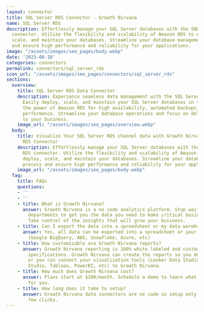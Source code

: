 ```yaml
---
layout: connector
title: SQL Server RDS Connector - Growth Nirvana
name: SQL Server RDS
description: Effortlessly manage your SQL Server databases with the SQL Server RDS
  connector. Utilize the flexibility and scalability of Amazon RDS to easily deploy,
  scale, and maintain your databases. Streamline your database management process
  and ensure high performance and reliability for your applications.
image: "/assets/images/seo_pages/body.webp"
date: '2023-08-18'
categories: connectors
permalink: connectors/sql_server_rds
icon_url: "/assets/images/seo_pages/connectors/sql_server_rds"
sections:
  overview:
    title: SQL Server RDS Data Connector
    description: Experience seamless data management with the SQL Server RDS connector.
      Easily deploy, scale, and maintain your SQL Server databases in the cloud. Leverage
      the power of Amazon RDS for high availability, automated backups, and reliable
      performance. Streamline your database operations and focus on delivering value
      to your business.
    image_url: "/assets/images/seo_pages/overview.webp"
  body:
    title: Visualize Your SQL Server RDS channel data with Growth Nirvana's SQL Server
      RDS Connector
    description: Effortlessly manage your SQL Server databases with the SQL Server
      RDS connector. Utilize the flexibility and scalability of Amazon RDS to easily
      deploy, scale, and maintain your databases. Streamline your database management
      process and ensure high performance and reliability for your applications.
    image_url: "/assets/images/seo_pages/body.webp"
  faq:
    title: FAQs
    questions:
    - ''
    - ''
    - title: What is Growth Nirvana?
      answer: Growth Nirvana is a no code analytics platform. Stop waiting for other
        departments to get you the data you need to make critical business decisions.
        Take control of the insights that will grow your business.
    - title: Can I export the data into a spreadsheet or my data warehouse?
      answer: Yes, all data can be exported into a spreadsheet or your data warehouse
        (Google BigQuery, AWS, Snowflake, Azure, etc)
    - title: How customizable are Growth Nirvana reports?
      answer: Growth Nirvana reporting is 100% white labeled and customized to your
        specifications. Growth Nirvana can create the reports so you don’t have to
        or you can connect your visualization tools (Looker Data Studio/Google Data
        Studio, Tableau, PowerBI, etc) to Growth Nirvana.
    - title: How much does Growth Nirvana cost?
      answer: Plans start at $200/month. Schedule a demo to learn what plan is best
        for you.
    - title: How long does it take to setup?
      answer: Growth Nirvana data connectors are no code so setup only requires a
        few clicks.
---
```

